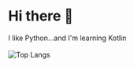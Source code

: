 # Hi there 👋
I like Python...and I'm learning Kotlin 
<br><br>
![Top Langs](https://github-readme-stats.vercel.app/api/top-langs/?username=descargarbot&layout=compact)
